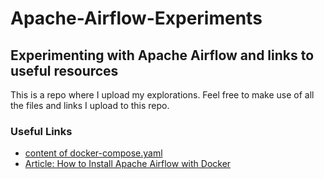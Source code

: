 # Apache-Airflow-Experiments
## Experimenting with Apache Airflow and links to useful resources

This is a repo where I upload my explorations. Feel free to make use of all the files and links I upload to this repo.

### Useful Links
<ul>
  <li><a href="https://airflow.apache.org/docs/apache-airflow/2.6.0/docker-compose.yaml">content of docker-compose.yaml</a></li>
  <li><a href="https://levelup.gitconnected.com/how-to-install-apache-airflow-with-docker-7902be3301b8">Article: How to Install Apache Airflow with Docker</a></li>
</ul>
